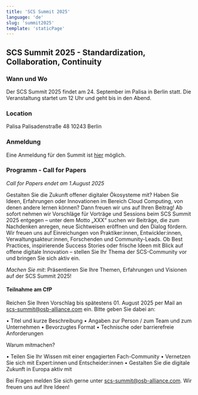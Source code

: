 ```yaml
---
title: 'SCS Summit 2025'
language: 'de'
slug: 'summit2025'
template: 'staticPage'
---
```


## SCS Summit 2025 - Standardization, Collaboration, Continuity

### Wann und Wo

Der SCS Summit 2025 findet am 24. September im Palisa in Berlin statt.
Die Veranstaltung startet um 12 Uhr und geht bis in den Abend.

### Location

Palisa
Palisadenstraße 48 
10243 Berlin

### Anmeldung

Eine Anmeldung für den Summit ist [hier](https://events.sovereigncloudstack.org/scs-summit-2025/) möglich.

### Programm - Call for Papers

_Call for Papers endet am 1.August 2025_

Gestalten Sie die Zukunft offener digitaler Ökosysteme mit? Haben Sie Ideen, Erfahrungen oder Innovationen im Bereich Cloud Computing, von denen andere lernen können? Dann freuen wir uns auf Ihren Beitrag!
Ab sofort nehmen wir Vorschläge für Vorträge und Sessions beim SCS Summit 2025 entgegen – unter dem Motto „XXX“ suchen wir Beiträge, die zum Nachdenken anregen, neue Sichtweisen eröffnen und den Dialog fördern.
Wir freuen uns auf Einreichungen von Praktiker:innen, Entwickler:innen, Verwaltungsakteur:innen, Forschenden und Community-Leads. Ob Best Practices, inspirierende Success Stories oder frische Ideen mit Blick auf offene digitale Innovation – stellen Sie Ihr Thema der SCS-Community vor und bringen Sie sich aktiv ein.

_Machen Sie mit_: Präsentieren Sie Ihre Themen, Erfahrungen und Visionen auf der SCS Summit 2025!

#### Teilnahme am CfP

Reichen Sie Ihren Vorschlag bis spätestens 01. August 2025 per Mail an scs-summit@osb-alliance.com ein.
Bitte geben Sie dabei an:

• Titel und kurze Beschreibung
• Angaben zur Person / zum Team und zum Unternehmen
• Bevorzugtes Format
• Technische oder barrierefreie Anforderungen

Warum mitmachen?

• Teilen Sie Ihr Wissen mit einer engagierten Fach-Community
• Vernetzen Sie sich mit Expert:innen und Entscheider:innen
• Gestalten Sie die digitale Zukunft in Europa aktiv mit

Bei Fragen melden Sie sich gerne unter scs-summit@osb-alliance.com. Wir freuen uns auf Ihre Ideen!

